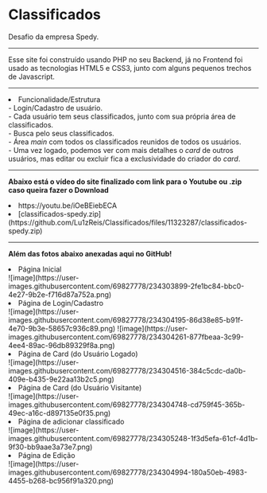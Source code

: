 # Classificados
Desafio da empresa Spedy.

<hr>
Esse site foi construído usando PHP no seu Backend, já no Frontend foi usado as tecnologias HTML5 e CSS3, junto com alguns pequenos trechos de Javascript.
<hr>

<li>Funcionalidade/Estrutura</li>
- Login/Cadastro de usuário.<br>
- Cada usuário tem seus classificados, junto com sua própria área de classificados.<br>
- Busca pelo seus classificados.<br>
- Área <i>main</i> com todos os classificados reunidos de todos os usuários.<br>
- Uma vez logado, podemos ver com mais detalhes o <i>card</i> de outros usuários, mas editar ou excluir fica a exclusividade do criador do <i>card</i>.<br>

<hr>
 <p><b>Abaixo está o vídeo do site finalizado com link para o Youtube ou .zip caso queira fazer o Download</b></p>
 <li>https://youtu.be/iOeBEiebECA</li>
<li>[classificados-spedy.zip](https://github.com/Lu1zReis/Classificados/files/11323287/classificados-spedy.zip)</li>
<hr>

 <p><b>Além das fotos abaixo anexadas aqui no GitHub!</b></p>
 <li>Página Inicial</li>
 ![image](https://user-images.githubusercontent.com/69827778/234303899-2fe1bc84-bbc0-4e27-9b2e-f716d87a752a.png)<br>

  <li>Página de Login/Cadastro</li>
![image](https://user-images.githubusercontent.com/69827778/234304195-86d38e85-b91f-4e70-9b3e-58657c936c89.png)
![image](https://user-images.githubusercontent.com/69827778/234304261-877fbeaa-3c99-4ee4-89ac-96db89329f8a.png)

 <li>Página de Card (do Usuário Logado)</li>
 ![image](https://user-images.githubusercontent.com/69827778/234304516-384c5cdc-da0b-409e-b435-9e22aa13b2c5.png)
 
 <li>Página de Card (do Usuário Visitante)</li>
 ![image](https://user-images.githubusercontent.com/69827778/234304748-cd759f45-365b-49ec-a16c-d897135e0f35.png)
 
 <li>Página de adicionar classificado</li>
 ![image](https://user-images.githubusercontent.com/69827778/234305248-1f3d5efa-61cf-4d1b-9f30-bb9aae3a73e7.png)
 
 <li>Página de Edição</li>
 ![image](https://user-images.githubusercontent.com/69827778/234304994-180a50eb-4983-4455-b268-bc956f91a320.png)

